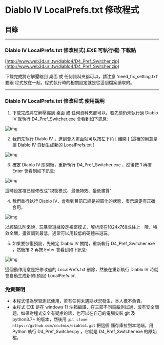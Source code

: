 # Diablo IV LocalPrefs.txt 修改程式

 ## 目錄
 
 
 -----
 
 ### Diablo IV LocalPrefs.txt 修改程式(.EXE 可執行檔) 下載點
 [http://www.web3d.url.tw/diablo4/D4_Pref_Switcher.zip](http://www.web3d.url.tw/diablo4/D4_Pref_Switcher.zip)
 
 下載完成將它解壓縮到 桌面 或 任何資料夾都可以，請注意 'need_fix_setting.txt' 要跟 程式放在一起，程式執行時的相關設定就是從這個檔案讀取的。
 
 -----
 
 ### Diablo IV LocalPrefs.txt 修改程式 使用說明
 1. 下載完成將它解壓縮到 桌面 或 任何資料夾都可以，若先前仍未執行過 Diablo IV 就執行 D4_Pref_Switcher.exe 會看到如下訊息:
 
 ![img](https://i.imgur.com/O7HQof0.png)
 
 2. 我們先執行 Diablo IV ，進到登入畫面就可以按左下角 [ 離開  ]  (這裡的用意是讓 Diablo IV 自動生成新的 LocalPrefs.txt )
 
 ![img ](https://i.imgur.com/0rQkYVo.png)
 
 3. 確定 Diablo IV 關閉後，重新執行 D4_Pref_Switcher.exe ，然後按 1 再按 Enter 會看到如下訊息:
 
 ![img](https://i.imgur.com/7YFHMDK.png)
 
這時設定檔已經修改成"視窗模式、最低特效、最低畫質"

4. 我們重行執行 Diablo IV，會看到目前已經是視窗化的狀態，表示設定有正確套用。

![img](https://i.imgur.com/3CbeyU4.png)

以經驗法則來說，玩暴雪遊戲設定視窗模式，解析度在1024x768或往上一階，特效全關，畫質調到最低，通常可以用較低的硬體來遊玩。

5. 如果要恢復預設，先確定  Diablo IV 關閉，重新執行 D4_Pref_Switcher.exe ，然後按 2 再按 Enter 會看到如下訊息:

![img](https://i.imgur.com/ZgUqvJI.png)
 
 這個動作用意是把修改過的 LocalPrefs.txt 刪除，然後在重新執行 Diablo IV 時就會自動生成新的(預設)  LocalPrefs.txt
 
 ### 免責聲明
* 本程式僅為學習測試使用，若有任何未遇期狀況發生，本人概不負責。
* 主程式 EXE 是在 windows 11 沙箱編譯，在三部不同電腦測試過，沒有安全問題，如果對程式安全有疑慮的話，也可以在自己的電腦安裝 git 及 python3.7+ 的版本，然後用
`git clone https://github.com/ccutmis/diablo4.git` 把這個 儲存庫拉到本地端，用 Python 執行 D4_Pref_Switcher.py ，它就是 D4_Pref_Switcher.exe 的原始檔。
